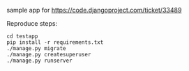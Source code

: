 sample app for https://code.djangoproject.com/ticket/33489

Reproduce steps:

```
cd testapp
pip install -r requirements.txt
./manage.py migrate
./manage.py createsuperuser
./manage.py runserver
```


